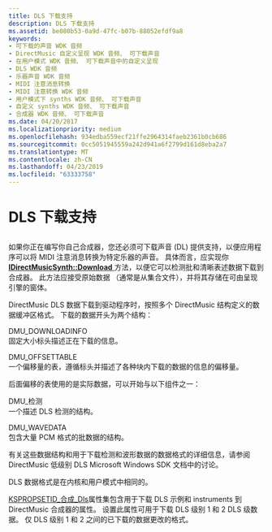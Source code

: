 ```yaml
---
title: DLS 下载支持
description: DLS 下载支持
ms.assetid: be080b53-0a9d-47fc-b07b-88052efdf9a8
keywords:
- 可下载的声音 WDK 音频
- DirectMusic 自定义呈现 WDK 音频、 可下载声音
- 在用户模式 WDK 音频、 可下载声音中的自定义呈现
- DLS WDK 音频
- 乐器声音 WDK 音频
- MIDI 注意消息转换
- MIDI 注意转换 WDK 音频
- 用户模式下 synths WDK 音频、 可下载声音
- 自定义 synths WDK 音频、 可下载声音
- 合成器 WDK 音频、 可下载声音
ms.date: 04/20/2017
ms.localizationpriority: medium
ms.openlocfilehash: 934edba559ecf21ffe2964314faeb2361b0cb686
ms.sourcegitcommit: 0cc5051945559a242d941a6f2799d161d8eba2a7
ms.translationtype: MT
ms.contentlocale: zh-CN
ms.lasthandoff: 04/23/2019
ms.locfileid: "63333758"
---
```

# <a name="dls-download-support"></a>DLS 下载支持


## <span id="custom_dls"></span><span id="CUSTOM_DLS"></span>


如果你正在编写你自己合成器，您还必须可下载声音 (DL) 提供支持，以便应用程序可以将 MIDI 注意消息转换为特定乐器的声音。 具体而言，应实现你[ **IDirectMusicSynth::Download** ](https://msdn.microsoft.com/library/windows/hardware/ff536532)方法，以便它可以检测批和清晰表述数据下载到合成器。 此方法应接受原始数据 （通常是从集合文件），并将其存储在可由呈现引擎的窗体。

DirectMusic DLS 数据下载到驱动程序时，按照多个 DirectMusic 结构定义的数据缓冲区格式。 下载的数据开头为两个结构：

<span id="DMUS_DOWNLOADINFO"></span><span id="dmus_downloadinfo"></span>DMU\_DOWNLOADINFO  
固定大小标头描述正在下载的信息。

<span id="DMUS_OFFSETTABLE"></span><span id="dmus_offsettable"></span>DMU\_OFFSETTABLE  
一个偏移量的表，遵循标头并描述了各种块内下载的数据的信息的偏移量。

后面偏移的表使用的是实际数据，可以开始与以下组件之一：

<span id="DMUS_INSTRUMENT"></span><span id="dmus_instrument"></span>DMU\_检测  
一个描述 DLS 检测的结构。

<span id="DMUS_WAVEDATA"></span><span id="dmus_wavedata"></span>DMU\_WAVEDATA  
包含大量 PCM 格式的批数据的结构。

有关这些数据结构和用于下载检测和波形数据的数据格式的详细信息，请参阅 DirectMusic 低级别 DLS Microsoft Windows SDK 文档中的讨论。

DLS 数据格式是在内核和用户模式中相同的。

[KSPROPSETID\_合成\_Dls](https://msdn.microsoft.com/library/windows/hardware/ff537488)属性集包含用于下载 DLS 示例和 instruments 到 DirectMusic 合成器的属性。 设置此属性可用于下载 DLS 级别 1 和 2 DLS 级数据。 仅 DLS 级别 1 和 2 之间的已下载的数据更改的格式。

 

 




